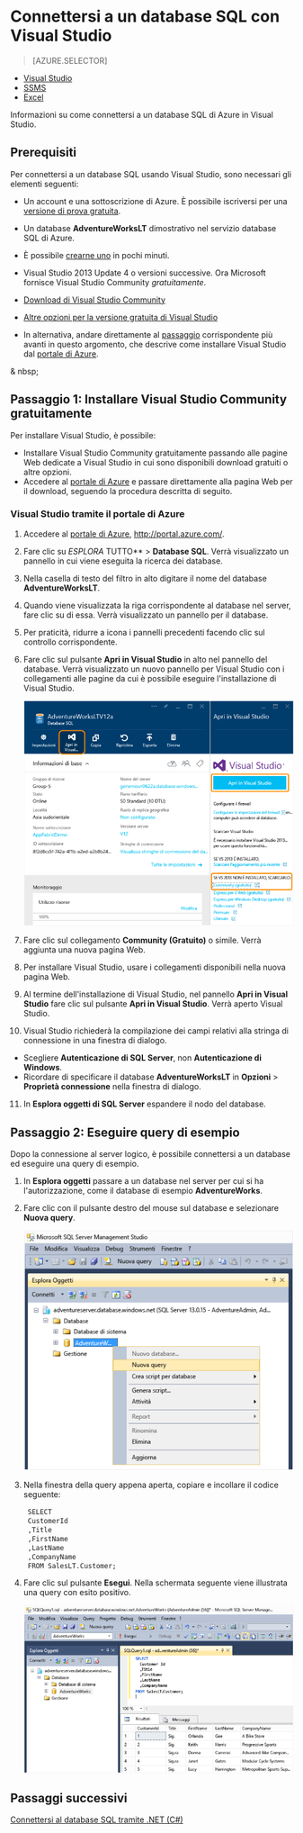 <properties
	pageTitle="Connettersi al database SQL con una query in C# | Microsoft Azure"
	description="Scrivere un programma in C# per eseguire query e connettersi al database SQL. Informazioni su indirizzi IP, stringhe di connessione, accesso sicuro e Visual Studio gratuito."
	services="sql-database"
	keywords="query di database in c#, query in c#, connettersi al database, SQL C#"
	documentationCenter=""
	authors="MightyPen"
	manager="jhubbard"
	editor=""/>

<tags
	ms.service="sql-database"
	ms.workload="data-management"
	ms.tgt_pltfrm="na"
	ms.devlang="dotnet"
	ms.topic="get-started-article"
	ms.date="08/17/2016"
	ms.author="annemill"/>


# Connettersi a un database SQL con Visual Studio

> [AZURE.SELECTOR]
- [Visual Studio](sql-database-connect-query.md)
- [SSMS](sql-database-connect-query-ssms.md)
- [Excel](sql-database-connect-excel.md)

Informazioni su come connettersi a un database SQL di Azure in Visual Studio.

## Prerequisiti


Per connettersi a un database SQL usando Visual Studio, sono necessari gli elementi seguenti:


- Un account e una sottoscrizione di Azure. È possibile iscriversi per una [versione di prova gratuita](https://azure.microsoft.com/pricing/free-trial/).


- Un database **AdventureWorksLT** dimostrativo nel servizio database SQL di Azure.
 - È possibile [crearne uno](sql-database-get-started.md) in pochi minuti.


- Visual Studio 2013 Update 4 o versioni successive. Ora Microsoft fornisce Visual Studio Community *gratuitamente*.
 - [Download di Visual Studio Community](http://www.visualstudio.com/products/visual-studio-community-vs)
 - [Altre opzioni per la versione gratuita di Visual Studio](http://www.visualstudio.com/products/free-developer-offers-vs.aspx)
 - In alternativa, andare direttamente al [passaggio](#InstallVSForFree) corrispondente più avanti in questo argomento, che descrive come installare Visual Studio dal [portale di Azure](https://portal.azure.com/).


<a name="InstallVSForFree" id="InstallVSForFree"></a>

& nbsp;

## Passaggio 1: Installare Visual Studio Community gratuitamente


Per installare Visual Studio, è possibile:

- Installare Visual Studio Community gratuitamente passando alle pagine Web dedicate a Visual Studio in cui sono disponibili download gratuiti o altre opzioni.
- Accedere al [portale di Azure](https://portal.azure.com/) e passare direttamente alla pagina Web per il download, seguendo la procedura descritta di seguito.


### Visual Studio tramite il portale di Azure


1. Accedere al [portale di Azure](https://portal.azure.com/), http://portal.azure.com/.

2. Fare clic su *ESPLORA* TUTTO** > **Database SQL**. Verrà visualizzato un pannello in cui viene eseguita la ricerca dei database.

3. Nella casella di testo del filtro in alto digitare il nome del database **AdventureWorksLT**.

4. Quando viene visualizzata la riga corrispondente al database nel server, fare clic su di essa. Verrà visualizzato un pannello per il database.

5. Per praticità, ridurre a icona i pannelli precedenti facendo clic sul controllo corrispondente.

6. Fare clic sul pulsante **Apri in Visual Studio** in alto nel pannello del database. Verrà visualizzato un nuovo pannello per Visual Studio con i collegamenti alle pagine da cui è possibile eseguire l'installazione di Visual Studio.

	![Pulsante Apri in Visual Studio][20-OpenInVisualStudioButton]

7. Fare clic sul collegamento **Community (Gratuito)** o simile. Verrà aggiunta una nuova pagina Web.

8. Per installare Visual Studio, usare i collegamenti disponibili nella nuova pagina Web.

9. Al termine dell'installazione di Visual Studio, nel pannello **Apri in Visual Studio** fare clic sul pulsante **Apri in Visual Studio**. Verrà aperto Visual Studio.

10. Visual Studio richiederà la compilazione dei campi relativi alla stringa di connessione in una finestra di dialogo.
 - Scegliere **Autenticazione di SQL Server**, non **Autenticazione di Windows**.
 - Ricordare di specificare il database **AdventureWorksLT** in **Opzioni** > **Proprietà connessione** nella finestra di dialogo.

11. In **Esplora oggetti di SQL Server** espandere il nodo del database.


## Passaggio 2: Eseguire query di esempio

Dopo la connessione al server logico, è possibile connettersi a un database ed eseguire una query di esempio.

1. In **Esplora oggetti** passare a un database nel server per cui si ha l'autorizzazione, come il database di esempio **AdventureWorks**.
2. Fare clic con il pulsante destro del mouse sul database e selezionare **Nuova query**.

	![Nuova query. Connettersi a un server di database SQL: SQL Server Management Studio](./media/sql-database-connect-query-ssms/4-run-query.png)

3. Nella finestra della query appena aperta, copiare e incollare il codice seguente:

		SELECT
		CustomerId
		,Title
		,FirstName
		,LastName
		,CompanyName
		FROM SalesLT.Customer;

4. Fare clic sul pulsante **Esegui**. Nella schermata seguente viene illustrata una query con esito positivo.

	![Completamento della procedura. Connettersi al server di database SQL: SVisual Studio](./media/sql-database-connect-query-ssms/5-success.png)

## Passaggi successivi

[Connettersi al database SQL tramite .NET (C#)](sql-database-develop-dotnet-simple.md)


<!-- Image references. -->

[20-OpenInVisualStudioButton]: ./media/sql-database-connect-query/connqry-free-vs-e.png

<!---HONumber=AcomDC_0817_2016-->